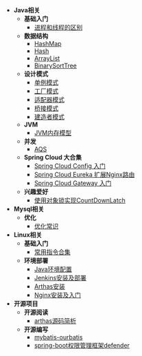 - **Java相关**
  - **基础入门**
    - [进程和线程的区别](docs/zh-cn/java/introduction/processes-and-threads.md)
  - **数据结构**
    - [HashMap](docs/zh-cn/java/data-structure/hashmap.md)
    - [Hash](docs/zh-cn/java/data-structure/hash.md)
    - [ArrayList](docs/zh-cn/java/data-structure/arraylist.md)
    - [BinarySortTree](docs/zh-cn/java/data-structure/binary-sort-tree.md)
  - **设计模式**
    - [单例模式](docs/zh-cn/java/design-mode/single-mode.md)
    - [工厂模式](docs/zh-cn/java/design-mode/factory-mode.md)
    - [适配器模式](docs/zh-cn/java/design-mode/adapter-mode.md)
    - [桥接模式](docs/zh-cn/java/design-mode/bridge-mode.md)
    - [建造者模式](docs/zh-cn/java/design-mode/builder-mode.md)
  - **JVM**
    - [JVM内存模型](docs/zh-cn/java/jvm/jvm-memory-model.md)
  - **并发**
    - [AQS](docs/zh-cn/java/concurrency/abstract-queued-synchronizer.md)
  - **Spring Cloud 大合集**
    - [Spring Cloud Config 入门](docs/zh-cn/java/spring-cloud/spring-cloud-config.md)
    - [Spring Cloud Eureka 扩展Nginx路由](docs/zh-cn/java/spring-cloud/spring-cloud-eureka-nginx-router.md)
    - [Spring Cloud Gateway 入门](docs/zh-cn/java/spring-cloud/spring-cloud-gateway.md)
  - **兴趣爱好**
    - [使用对象锁实现CountDownLatch](docs/zh-cn/java/interesting/count-down-latch.md)
- **Mysql相关**
  - **优化**
    - [优化常识](docs/zh-cn/mysql/optimize/optimize-common-sense.md)
- **Linux相关**
  - **基础入门**
    - [常用指令合集](docs/zh-cn/linux/introduction/instruction-set.md)
  - **环境部署**
    - [Java环境配置](docs/zh-cn/linux/deployment-environment/java.md)
    - [Jenkins安装及部署](docs/zh-cn/linux/deployment-environment/jenkins.md)
    - [Arthas安装](docs/zh-cn/linux/deployment-environment/arthas.md)
    - [Nginx安装及入门](docs/zh-cn/linux/deployment-environment/nginx.md)
- **开源项目**
  - **开源阅读**
    - [arthas源码简析](docs/zh-cn/opensource/opensource-read/arthas.md)
  - **开源编写**
    - [mybatis-ourbatis](docs/zh-cn/opensource/opensource-write/ourbatis.md)
    - [spring-boot权限管理框架defender](docs/zh-cn/opensource/opensource-write/defender.md)
